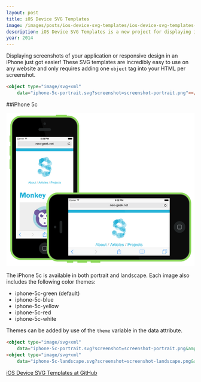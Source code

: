 ```yaml
---
layout: post
title: iOS Device SVG Templates
image: /images/posts/ios-device-svg-templates/ios-device-svg-templates-themes.png
description: iOS Device SVG Templates is a new project for displaying iOS screenshots in themeable iOS devices.
year: 2014
---
```


Displaying screenshots of your application or responsive design in an iPhone just got easier! These SVG templates are incredibly easy to use on any website and only requires adding one `object` tag into your HTML per screenshot.

```html
<object type="image/svg+xml"
    data="iphone-5c-portrait.svg?screenshot=screenshot-portrait.png"></object>
```

##iPhone 5c

![screenshot](/images/posts/ios-device-svg-templates/ios-device-svg-templates-orientations.png)

The iPhone 5c is available in both portrait and landscape. Each image also includes the following color themes:

- iphone-5c-green (default)
- iphone-5c-blue
- iphone-5c-yellow
- iphone-5c-red
- iphone-5c-white

Themes can be added by use of the `theme` variable in the data attribute.

```html
<object type="image/svg+xml"
    data="iphone-5c-portrait.svg?screenshot=screenshot-portrait.png&amp;theme=iphone-5c-red"></object>
<object type="image/svg+xml"
    data="iphone-5c-landscape.svg?screenshot=screenshot-landscape.png&amp;theme=iphone-5c-red"></object>
```

[iOS Device SVG Templates at GitHub](https://github.com/neogeek/ios-device-svg-templates)